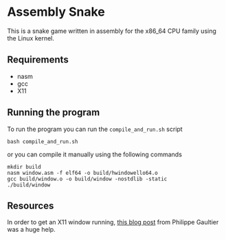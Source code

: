 # Assembly Snake
This is a snake game written in assembly for the x86_64 CPU family using the Linux kernel. 


## Requirements

* nasm
* gcc
* X11


## Running the program

To run the program you can run the `compile_and_run.sh` script

    bash compile_and_run.sh

or you can compile it manually using the following commands

    mkdir build
    nasm window.asm -f elf64 -o build/hwindowello64.o
    gcc build/window.o -o build/window -nostdlib -static
    ./build/window


## Resources

In order to get an X11 window running, [this blog post](https://gaultier.github.io/blog/x11_x64.html#2750592591-connecting-to-the-server) from Philippe Gaultier was a huge help. 